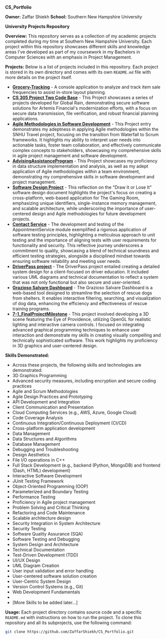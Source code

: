 **CS_Portfolio**

**Owner:** Zaffar Shiekh
**School:** Southern New Hampshire University

**University Projects Repository**

**Overview:**
This repository serves as a collection of my academic projects completed during my time at Southern New Hampshire University. Each project within this repository showcases different skills and knowledge areas I've developed as part of my coursework in my Bachelors in Computer Sciences with an emphasis in Project Management.

**Projects:**
Below is a list of projects included in this repository. Each project is stored in its own directory and comes with its own `README.md` file with more details on the project itself.

- [**Grocery-Tracking**]([./Grocery-Tracking](https://github.com/zaffarshiekh/CS_Portfolio/tree/21cc9e2f53e6266086344c8fed7634fcd826aa84/Grocery-Tracking%20(VS))) - A console application to analyze and track item sale frequencies to assist in-store layout planning.
- [**CS 305 Project Two Code Base**](https://github.com/zaffarshiekh/CS_Portfolio/tree/ffd6d0069291b5d46eabb673c68208a14164285f/CS%20305%20Project%20Two%20Code%20Base) - This Project showcases a series of projects developed for Global Rain, demonstrating secure software solutions for Artemis Financial's modernization efforts, with a focus on secure data transmission, file verification, and robust financial planning applications.
- [**Agile Methodologies in Software Development**](https://github.com/zaffarshiekh/CS_Portfolio/tree/92dfd90a661bdc872f5cbe59af3616214dd4ce5e/Agile%20Methodologies%20in%20Software%20Development%20%E2%80%93%20SNHU%20Travel%20Project) - This Project entry demonstrates my adeptness in applying Agile methodologies within the SNHU Travel project, focusing on the transition from Waterfall to Scrum frameworks. It highlights my ability to interpret user needs into actionable tasks, foster team collaboration, and effectively communicate complex concepts to stakeholders, showcasing my comprehensive skills in agile project management and software development.
- [**AdvisingAssistanceProgram**](AdvisingAssistanceProgram) - This Project showcases my proficiency in data structure implementation and analysis, as well as my adept application of Agile methodologies within a team environment, demonstrating my comprehensive skills in software development and project management.
- [**Software Design Project**](https://github.com/zaffarshiekh/CS_Portfolio/tree/38f385357d834ee9032a584b247a4144eb933448/Software%20Design%20Project) - This reflection on the "Draw It or Lose It" software design document highlights the project's focus on creating a cross-platform, web-based application for The Gaming Room, emphasizing unique identifiers, single-instance memory management, and scalable architecture, while underscoring the importance of user-centered design and Agile methodologies for future development projects.
- [**Contact Service**](https://github.com/zaffarshiekh/CS_Portfolio/tree/61e4722fa0bb592e47c2c6e463f633f0298b3865/Contact%20Service/ContactService) - The development and testing of the AppointmentService module exemplified a rigorous application of software testing principles, highlighting a meticulous approach to unit testing and the importance of aligning tests with user requirements for functionality and security. This reflective journey underscores a commitment to quality, showcasing a blend of technical soundness and efficient testing strategies, alongside a disciplined mindset towards ensuring software reliability and meeting user needs.
- [**DriverPass project**](https://github.com/zaffarshiekh/CS_Portfolio/tree/290281a525c5b1961cf4ed161751934e88661577/DriverPass%20project) - The DriverPass project entailed creating a detailed system design for a client-focused on driver education. It included various UML diagrams and technical documentation to reflect a system that was not only functional but also secure and user-oriented.
- [**Grazioso Salvare Dashboard**](https://github.com/zaffarshiekh/CS_Portfolio/tree/f59ffa71433b7dfc6d3f6a609c2267bfe5be4d66/Grazioso%20Salvare%20Dashboard) - The Grazioso Salvare Dashboard is a web-based tool designed to streamline the selection of rescue dogs from shelters. It enables interactive filtering, searching, and visualization of dog data, enhancing the efficiency and effectiveness of rescue training programs.
- [**7-1_FinalProjectMilestone**](https://github.com/zaffarshiekh/CS_Portfolio/tree/e34bdbd755d41ac7306277b526ce3951d3c61a92/7-1_FinalProjectMilestones) - This project involved developing a 3D scene featuring the Eye of Providence, utilizing OpenGL for realistic lighting and interactive camera controls. I focused on integrating advanced graphical programming techniques to enhance user interaction and demonstrate my skills in creating visually compelling and technically sophisticated software. This work highlights my proficiency in 3D graphics and user-centered design.

[//]: # (New Projects to be added.)

**Skills Demonstrated:**
- Across these projects, the following skills and technologies are demonstrated:
- 3D Graphics Programming
- Advanced security measures, including encryption and secure coding practices
- Agile and Scrum Methodologies
- Agile Design Practices and Prototyping
- API Development and Integration
- Client Communication and Presentation
- Cloud Computing Services (e.g., AWS, Azure, Google Cloud)
- Code Coverage Analysis
- Continuous Integration/Continuous Deployment (CI/CD)
- Cross-platform application development
- Data Management
- Data Structures and Algorithms
- Database Management
- Debugging and Troubleshooting
- Design Aesthetics
- File I/O operations in C++
- Full Stack Development (e.g., backend (Python, MongoDB) and frontend (Dash, HTML) development)
- Interactive Software Development
- JUnit Testing Framework
- Object-Oriented Programming (OOP)
- Parameterized and Boundary Testing
- Performance Testing
- Proficiency in Agile project management
- Problem Solving and Critical Thinking
- Refactoring and Code Maintenance
- Scalable architecture design
- Security Integration in System Architecture
- Security Testing
- Software Quality Assurance (SQA)
- Software Testing and Debugging
- System Design and Architecture
- Technical Documentation
- Test-Driven Development (TDD)
- UI/UX Design
- UML Diagram Creation
- User input validation and error handling
- User-centered software solution creation
- User-Centric System Design
- Version Control Systems (e.g., Git)
- Web Development Fundamentals
- 
-	[More Skills to be added later...]

**Usage:**
Each project directory contains source code and a specific `README.md` with instructions on how to run the project. To clone this repository and all its subprojects, use the following command:

```bash
git clone https://github.com/ZaffarShiekh/CS_Portfolio.git
